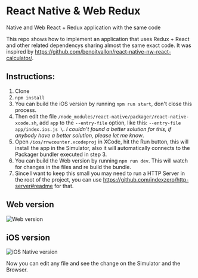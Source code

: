 # React Native & Web Redux
Native and Web React + Redux application with the same code

This repo shows how to implement an application that uses Redux + React and other related dependencys sharing almost the same exact code.
It was inspired by https://github.com/benoitvallon/react-native-nw-react-calculator/.

## Instructions:

1. Clone
2. `npm install`
3. You can build the iOS version by running `npm run start`, don't close this process.
4. Then edit the file `/node_modules/react-native/packager/react-native-xcode.sh`, add `app` to the `--entry-file` option, like this:
   `--entry-file app/index.ios.js \`. _I couldn't found a better solution for this, if anybody have a better solution, please let me know_.
5. Open `/ios/rnwcounter.xcodeproj` in XCode, hit the Run button, this will install the app in the Simulator, also it will automatically connects to the Packager bundler executed in step 3.
6. You can build the Web version by running `npm run dev`. This will watch for changes in the files and re build the bundle.
7. Since I want to keep this small you may need to run a HTTP Server in the root of the project, you can use https://github.com/indexzero/http-server#readme for that.

## Web version

![Web version](https://cloud.githubusercontent.com/assets/1002461/12907427/472c9f8c-ceb9-11e5-97fb-2a0fc5887017.png)

## iOS version
![iOS Native version](https://cloud.githubusercontent.com/assets/1002461/12907445/7f3ccc12-ceb9-11e5-905b-d967d6fae972.png)

Now you can edit any file and see the change on the Simulator and the Browser.
